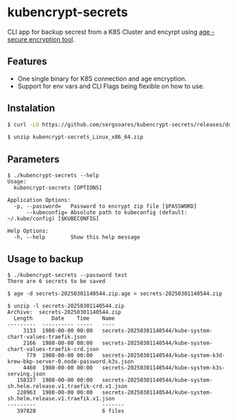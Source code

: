 # kubencrypt-secrets

CLI app for backup secrest from a K8S Cluster and encyrpt using [age - secure encryption tool](https://github.com/FiloSottile/age).

## Features

- One single binary for K8S connection and age encryption.
- Support for env vars and CLI Flags being flexible on how to use.

## Instalation

``` bash
$ curl -LO https://github.com/sergsoares/kubencrypt-secrets/releases/download/v0.1.0/kubencrypt-secrets_Linux_x86_64.zip

$ unzip kubencrypt-secrets_Linux_x86_64.zip 
```

## Parameters

```
$ ./kubencrypt-secrets --help
Usage:
  kubencrypt-secrets [OPTIONS]

Application Options:
  -p, --password=   Password to encrypt zip file [$PASSWORD]
      --kubeconfig= Absolute path to kubeconfig (default: ~/.kube/config) [$KUBECONFIG]

Help Options:
  -h, --help        Show this help message
```

## Usage to backup
```
$ ./kubencrypt-secrets --password test
There are 6 secrets to be saved

$ age -d secrets-20250301140544.zip.age > secrets-20250301140544.zip

$ unzip -l secrets-20250301140544.zip
Archive:  secrets-20250301140544.zip
  Length      Date    Time    Name
---------  ---------- -----   ----
     3133  1980-00-00 00:00   secrets-20250301140544/kube-system-chart-values-traefik.json
     2166  1980-00-00 00:00   secrets-20250301140544/kube-system-chart-values-traefik-crd.json
      779  1980-00-00 00:00   secrets-20250301140544/kube-system-k3d-krew-bkp-server-0.node-password.k3s.json
     4460  1980-00-00 00:00   secrets-20250301140544/kube-system-k3s-serving.json
   158327  1980-00-00 00:00   secrets-20250301140544/kube-system-sh.helm.release.v1.traefik-crd.v1.json
   228963  1980-00-00 00:00   secrets-20250301140544/kube-system-sh.helm.release.v1.traefik.v1.json
---------                     -------
   397828                     6 files

```